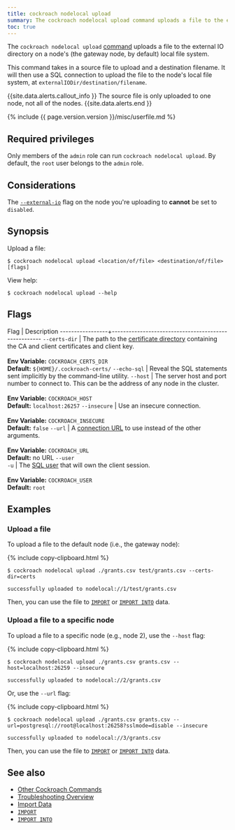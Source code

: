```yaml
---
title: cockroach nodelocal upload
summary: The cockroach nodelocal upload command uploads a file to the external IO directory on a node's (the gateway node, by default) local file system.
toc: true
---
```


 The `cockroach nodelocal upload` [command](cockroach-commands.html) uploads a file to the external IO directory on a node's (the gateway node, by default) local file system.

This command takes in a source file to upload and a destination filename. It will then use a SQL connection to upload the file to the node's local file system, at `externalIODir/destination/filename`.

{{site.data.alerts.callout_info }}
The source file is only uploaded to one node, not all of the nodes.
{{site.data.alerts.end }}

{% include {{ page.version.version }}/misc/userfile.md %}

## Required privileges

Only members of the `admin` role can run `cockroach nodelocal upload`. By default, the `root` user belongs to the `admin` role.

## Considerations

The [`--external-io`](cockroach-start.html#general) flag on the node you're uploading to **cannot** be set to `disabled`.

## Synopsis

Upload a file:

~~~ shell
$ cockroach nodelocal upload <location/of/file> <destination/of/file> [flags]
~~~

View help:

~~~ shell
$ cockroach nodelocal upload --help
~~~

## Flags

 Flag            | Description
-----------------+-----------------------------------------------------
`--certs-dir`    | The path to the [certificate directory](cockroach-cert.html) containing the CA and client certificates and client key.<br><br>**Env Variable:** `COCKROACH_CERTS_DIR`<br>**Default:** `${HOME}/.cockroach-certs/`
`--echo-sql`     | Reveal the SQL statements sent implicitly by the command-line utility.
`--host`         | The server host and port number to connect to. This can be the address of any node in the cluster. <br><br>**Env Variable:** `COCKROACH_HOST`<br>**Default:** `localhost:26257`
`--insecure`     | Use an insecure connection.<br><br>**Env Variable:** `COCKROACH_INSECURE`<br>**Default:** `false`
`--url`          | A [connection URL](connection-parameters.html#connect-using-a-url) to use instead of the other arguments.<br><br>**Env Variable:** `COCKROACH_URL`<br>**Default:** no URL
`--user`<br>`-u` | The [SQL user](create-user.html) that will own the client session.<br><br>**Env Variable:** `COCKROACH_USER`<br>**Default:** `root`

## Examples

### Upload a file

To upload a file to the default node (i.e., the gateway node):

{% include copy-clipboard.html %}
~~~ shell
$ cockroach nodelocal upload ./grants.csv test/grants.csv --certs-dir=certs
~~~

~~~
successfully uploaded to nodelocal://1/test/grants.csv
~~~

Then, you can use the file to [`IMPORT`](import.html) or [`IMPORT INTO`](import-into.html) data.

### Upload a file to a specific node

To upload a file to a specific node (e.g., node 2), use the `--host` flag:

{% include copy-clipboard.html %}
~~~ shell
$ cockroach nodelocal upload ./grants.csv grants.csv --host=localhost:26259 --insecure
~~~

~~~
successfully uploaded to nodelocal://2/grants.csv
~~~

Or, use the `--url` flag:

{% include copy-clipboard.html %}
~~~ shell
$ cockroach nodelocal upload ./grants.csv grants.csv --url=postgresql://root@localhost:26258?sslmode=disable --insecure
~~~

~~~
successfully uploaded to nodelocal://3/grants.csv
~~~

Then, you can use the file to [`IMPORT`](import.html) or [`IMPORT INTO`](import-into.html) data.

## See also

- [Other Cockroach Commands](cockroach-commands.html)
- [Troubleshooting Overview](troubleshooting-overview.html)
- [Import Data](migration-overview.html)
- [`IMPORT`](import.html)
- [`IMPORT INTO`](import-into.html)
